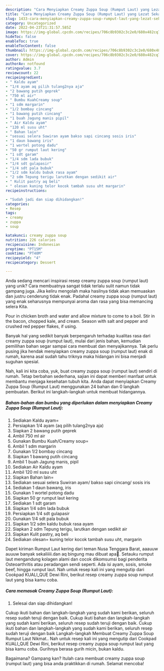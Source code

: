```yaml
---
description: "Cara Menyiapkan Creamy Zuppa Soup (Rumput Laut) yang Lezat Sekali"
title: "Cara Menyiapkan Creamy Zuppa Soup (Rumput Laut) yang Lezat Sekali"
slug: 1433-cara-menyiapkan-creamy-zuppa-soup-rumput-laut-yang-lezat-sekali
category: Uncategorized
date: 2022-04-23T21:31:57.585Z
image: https://img-global.cpcdn.com/recipes/706c8b9302c3c2e0/680x482cq70/creamy-zuppa-soup-rumput-laut-foto-resep-utama.jpg
hideToc: false
enableToc: true
enableTocContent: false
thumbnail: https://img-global.cpcdn.com/recipes/706c8b9302c3c2e0/680x482cq70/creamy-zuppa-soup-rumput-laut-foto-resep-utama.jpg
cover: https://img-global.cpcdn.com/recipes/706c8b9302c3c2e0/680x482cq70/creamy-zuppa-soup-rumput-laut-foto-resep-utama.jpg
author: Admin
authorAv: notfound
ratingvalue: 3.7
reviewcount: 22
recipeingredient:
- " Kaldu ayam"
- "1/4 ayam aq pilih tulang2nya aja"
- "2 bawang putih geprek"
- "750 ml air"
- " Bumbu KuahCreamy soup"
- "1 sdm margarin"
- "1/2 bombay cincang"
- "1 bawang putih cincang"
- "1 buah Jagung manis pipil"
- " Air Kaldu ayam"
- "120 ml susu uht"
- " Bahan lain"
- "sesuai selera Suwiran ayam bakso sapi cincang sosis iris"
- "1 daun bawang iris"
- "1 wortel potong dadu"
- "50 gr rumput laut kering"
- "1 sdt garam"
- "1/4 sdm lada bubuk"
- "1/4 sdt gulapasir"
- "1/4 sdt pala bubuk"
- "1/2 sdm kaldu bubuk rasa ayam"
- "2 sdm Tepung terigu larutkan dengan sedikit air"
- " Kulit pastry aq beli"
- " olesan kuning telor kocok tambah susu uht margarin"
recipeinstructions:

- "Sudah jadi dan siap dihidangkan!"
categories:
- Resep
tags:
- creamy
- zuppa
- soup

katakunci: creamy zuppa soup 
nutrition: 226 calories
recipecuisine: Indonesian
preptime: "PT15M"
cooktime: "PT40M"
recipeyield: "4"
recipecategory: Dessert

---
```





Anda sedang mencari inspirasi resep creamy zuppa soup (rumput laut) yang unik? Cara membuatnya sangat tidak terlalu sulit namun tidak gampang juga. Jika keliru mengolah maka hasilnya tidak akan memuaskan dan justru cenderung tidak enak. Padahal creamy zuppa soup (rumput laut) yang enak seharusnya mempunyai aroma dan rasa yang bisa memancing selera Kita.





Pour in chicken broth and water and allow mixture to come to a boil. Stir in the bacon, chopped kale, and cream. Season with salt and pepper and crushed red pepper flakes, if using.

Banyak hal yang sedikit banyak berpengaruh terhadap kualitas rasa dari creamy zuppa soup (rumput laut), mulai dari jenis bahan, kemudian pemilihan bahan segar sampai cara membuat dan menyajikannya. Tak perlu pusing jika hendak menyiapkan creamy zuppa soup (rumput laut) enak di rumah, karena asal sudah tahu triknya maka hidangan ini bisa menjadi suguhan spesial.






Nah, kali ini kita coba, yuk, buat creamy zuppa soup (rumput laut) sendiri di rumah. Tetap berbahan sederhana, sajian ini dapat memberi manfaat untuk membantu menjaga kesehatan tubuh kita. Anda dapat menyiapkan Creamy Zuppa Soup (Rumput Laut) menggunakan 24 bahan dan 0 langkah pembuatan. Berikut ini langkah-langkah untuk membuat hidangannya.

<!--inarticleads1-->

##### Bahan-bahan dan bumbu yang diperlukan dalam menyiapkan Creamy Zuppa Soup (Rumput Laut):

1. Sediakan  Kaldu ayam=
1. Persiapkan 1/4 ayam (aq pilih tulang2nya aja)
1. Siapkan 2 bawang putih geprek
1. Ambil 750 ml air
1. Gunakan  Bumbu Kuah/Creamy soup=
1. Ambil 1 sdm margarin
1. Gunakan 1/2 bombay cincang
1. Siapkan 1 bawang putih cincang
1. Ambil 1 buah Jagung manis, pipil
1. Sediakan  Air Kaldu ayam
1. Ambil 120 ml susu uht
1. Siapkan  Bahan lain=
1. Sediakan sesuai selera Suwiran ayam/ bakso sapi cincang/ sosis iris
1. Sediakan 1 daun bawang, iris
1. Gunakan 1 wortel potong dadu
1. Siapkan 50 gr rumput laut kering
1. Sediakan 1 sdt garam
1. Siapkan 1/4 sdm lada bubuk
1. Persiapkan 1/4 sdt gulapasir
1. Gunakan 1/4 sdt pala bubuk
1. Siapkan 1/2 sdm kaldu bubuk rasa ayam
1. Siapkan 2 sdm Tepung terigu, larutkan dengan sedikit air
1. Siapkan  Kulit pastry, aq beli
1. Sediakan  olesan= kuning telor kocok tambah susu uht, margarin


Dapet kiriman Rumput Laut kering dari teman Nusa Tenggara Barat, aaauuw auuuw banyak sekaliiiii.dan aq bingung mau dibuat apa🤩. Setauku rumput laut mengandung kolagen alami dan cocok dikomsumsi bagi penderita Osteoarthritis atau peradangan sendi seperti. Ada isi ayam, sosis, smoke beef, hingga rumput laut. Nah untuk resep kali ini yang mengutip dari Cookpad KUALI_QUE Dewi Rini, berikut resep creamy zuppa soup rumput laut yang bisa kamu coba. 

<!--inarticleads2-->

##### Cara memasak Creamy Zuppa Soup (Rumput Laut):


1. Selesai dan siap dihidangkan!

Cukup ikuti bahan dan langkah-langkah yang sudah kami berikan, seluruh resep sudah teruji dengan baik. Cukup ikuti bahan dan langkah-langkah yang sudah kami berikan, seluruh resep sudah teruji dengan baik. Cukup ikuti bahan dan langkah-langkah yang sudah kami berikan, seluruh resep sudah teruji dengan baik Langkah-langkah Membuat Creamy Zuppa Soup Rumput Laut Nikmat.. Nah untuk resep kali ini yang mengutip dari Cookpad KUALI_QUE Dewi Rini, berikut resep creamy zuppa soup rumput laut yang bisa kamu coba. Gurihnya berasa gurih micin, bukan kaldu. 

Bagaimana? Gampang kan? Itulah cara membuat creamy zuppa soup (rumput laut) yang bisa anda praktikkan di rumah. Selamat mencoba!
